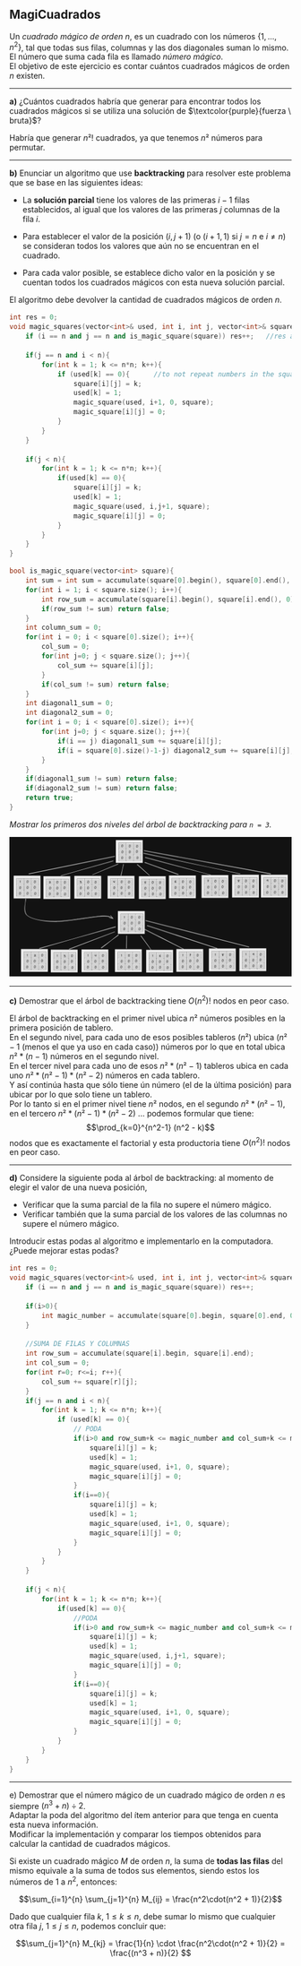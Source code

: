 MagiCuadrados
---

Un *cuadrado mágico de orden* $n$, es un cuadrado con los números $\{1,...,n^2\}$, tal que todas sus filas, columnas y las dos diagonales suman lo mismo.\
El número que suma cada fila es llamado *número mágico*.\
El objetivo de este ejercicio es contar cuántos cuadrados mágicos de orden $n$ existen.

---

**a)** ¿Cuántos cuadrados habría que generar para encontrar todos los cuadrados mágicos si se
utiliza una solución de $\textcolor{purple}{fuerza \ bruta}$?

Habría que generar $n²!$ cuadrados, ya que tenemos $n²$ números para permutar.

---

**b)** Enunciar un algoritmo que use **backtracking** para resolver este problema que se base en las siguientes ideas:

* La **solución parcial** tiene los valores de las primeras $i−1$ filas establecidos, al igual que los valores de las primeras $j$ columnas de la fila $i$.
* Para establecer el valor de la posición $(i, j+1)$ (o $(i+1, 1)$ si $j = n$ e $i \neq n$) se consideran todos los valores que aún no se encuentran en el cuadrado.

* Para cada valor posible, se establece dicho valor en la posición y se cuentan todos los cuadrados mágicos con esta nueva solución parcial.

El algoritmo debe devolver la cantidad de cuadrados mágicos de orden $n$.

```C++
int res = 0;
void magic_squares(vector<int>& used, int i, int j, vector<int>& square){
    if (i == n and j == n and is_magic_square(square)) res++;   //res accumulates the number of magic squares

    if(j == n and i < n){
        for(int k = 1; k <= n*n; k++){
            if (used[k] == 0){      //to not repeat numbers in the square
                square[i][j] = k;
                used[k] = 1;
                magic_square(used, i+1, 0, square);
                magic_square[i][j] = 0;
            }
        }
    }

    if(j < n){
        for(int k = 1; k <= n*n; k++){
            if(used[k] == 0){
                square[i][j] = k;
                used[k] = 1;
                magic_square(used, i,j+1, square);
                magic_square[i][j] = 0;
            }
        }
    }
}
```

```C++
bool is_magic_square(vector<int> square){
    int sum = int sum = accumulate(square[0].begin(), square[0].end(), 0);
    for(int i = 1; i < square.size(); i++){
        int row_sum = accumulate(square[i].begin(), square[i].end(), 0);
        if(row_sum != sum) return false;
    }
    int column_sum = 0;
    for(int i = 0; i < square[0].size(); i++){
        col_sum = 0;
        for(int j=0; j < square.size(); j++){
            col_sum += square[i][j]; 
        }
        if(col_sum != sum) return false;
    }
    int diagonal1_sum = 0;
    int diagonal2_sum = 0;
    for(int i = 0; i < square[0].size(); i++){
        for(int j=0; j < square.size(); j++){
            if(i == j) diagonal1_sum += square[i][j];
            if(i = square[0].size()-1-j) diagonal2_sum += square[i][j];
        }
    }
    if(diagonal1_sum != sum) return false;
    if(diagonal2_sum != sum) return false;
    return true;
}

```

*Mostrar los primeros dos niveles del árbol de backtracking para `n = 3`.*

![Árbol de backtracking para n = 3](./img/arbol_ejercicio2.png)

---

**c)** Demostrar que el árbol de backtracking tiene $O(n^2)!$ nodos en peor caso.

El árbol de backtracking en el primer nivel ubica $n²$ números posibles en la primera posición de tablero.\
En el segundo nivel, para cada uno de esos posibles tableros ($n²$) ubica ($n²-1$ (menos el que ya uso en cada caso)) números por lo que en total ubica $n²*(n-1)$ números en el segundo nivel.\
En el tercer nivel para cada uno de esos $n²*(n²-1)$ tableros ubica en cada uno $n²*(n²-1)*(n²-2)$ números en cada tablero.\
 Y así continúa hasta que sólo tiene ún número (el de la última posición) para ubicar por lo que solo tiene un tablero.\
Por lo tanto si en el primer nivel tiene $n²$ nodos, en el segundo $n²*(n²-1)$, en el tercero $n²*(n²-1)*(n²-2)$ ... podemos formular que tiene: $$\prod_{k=0}^{n^2-1} (n^2 - k)$$
nodos que es exactamente el factorial y esta productoria tiene $O(n^2)!$ nodos en peor caso.

---

**d)** Considere la siguiente poda al árbol de backtracking: al momento de elegir el valor de una nueva posición,
* Verificar que la suma parcial de la fila no supere el número mágico. 
* Verificar también que la suma parcial de los valores de las columnas no supere el número mágico.

Introducir estas podas al algoritmo e implementarlo en la computadora. ¿Puede mejorar estas podas?

```C++
int res = 0;
void magic_squares(vector<int>& used, int i, int j, vector<int>& square){
    if (i == n and j == n and is_magic_square(square)) res++;   

    if(i>0){
        int magic_number = accumulate(square[0].begin, square[0].end, 0);
    }

    //SUMA DE FILAS Y COLUMNAS
    int row_sum = accumulate(square[i].begin, square[i].end);
    int col_sum = 0;
    for(int r=0; r<=i; r++){
        col_sum += square[r][j];
    }
    if(j == n and i < n){
        for(int k = 1; k <= n*n; k++){
            if (used[k] == 0){      
                // PODA
                if(i>0 and row_sum+k <= magic_number and col_sum+k <= magic_number){
                    square[i][j] = k;
                    used[k] = 1;
                    magic_square(used, i+1, 0, square);
                    magic_square[i][j] = 0;
                }
                if(i==0){
                    square[i][j] = k;
                    used[k] = 1;
                    magic_square(used, i+1, 0, square);
                    magic_square[i][j] = 0;
                }
            }
        }
    }

    if(j < n){
        for(int k = 1; k <= n*n; k++){
            if(used[k] == 0){
                //PODA
                if(i>0 and row_sum+k <= magic_number and col_sum+k <= magic_number){
                    square[i][j] = k;
                    used[k] = 1;
                    magic_square(used, i,j+1, square);
                    magic_square[i][j] = 0;
                }
                if(i==0){
                    square[i][j] = k;
                    used[k] = 1;
                    magic_square(used, i+1, 0, square);
                    magic_square[i][j] = 0;
                }
            }
        }
    }
}
```

---

e) Demostrar que el número mágico de un cuadrado mágico de orden $n$ es siempre $(n^3 + n) \div 2$.\
Adaptar la poda del algoritmo del ítem anterior para que tenga en cuenta esta nueva información.\
Modificar la implementación y comparar los tiempos obtenidos para calcular la cantidad de cuadrados mágicos.

Si existe un cuadrado mágico $M$ de orden $n$, la suma de **todas las filas** del mismo equivale a la suma de todos sus elementos, siendo estos los números de $1$ a $n^2$, entonces:

$$\sum_{i=1}^{n} \sum_{j=1}^{n} M_{ij} = \frac{n^2\cdot(n^2 + 1)}{2}$$

Dado que cualquier fila $k$, $1≤k≤n$, debe sumar lo mismo que cualquier otra fila $j$, $1≤j≤n$, podemos concluir que:

$$\sum_{j=1}^{n} M_{kj} = \frac{1}{n} \cdot \frac{n^2\cdot(n^2 + 1)}{2} = \frac{(n^3 + n)}{2} $$
